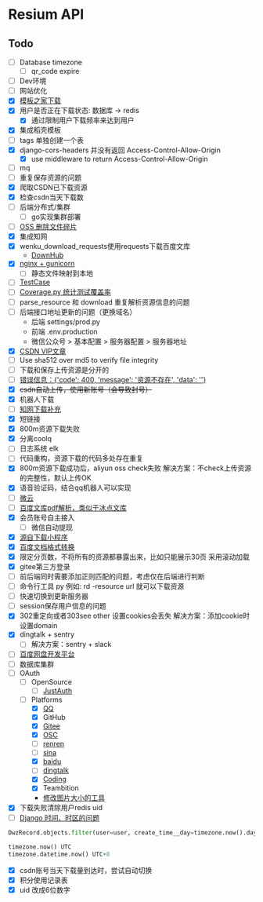 # Resium API

## Todo

- [ ] Database timezone
  - [ ] qr_code expire
- [ ] Dev环境
- [ ] 网站优化
- [x] [模板之家下载](http://www.cssmoban.com/)
- [x] 用户是否正在下载状态: 数据库 -> redis
  - [x] 通过限制用户下载频率来达到用户
- [x] 集成稻壳模板
- [ ] tags 单独创建一个表
- [x] django-cors-headers 并没有返回 Access-Control-Allow-Origin
  - [x] use middleware to return Access-Control-Allow-Origin
- [ ] mq
- [ ] 重复保存资源的问题
- [x] 爬取CSDN已下载资源
- [x] 检查csdn当天下载数
- [ ] 后端分布式/集群
  - [ ] go实现集群部署
- [ ] [OSS 删除文件碎片](https://oss.console.aliyun.com/bucket/oss-cn-hangzhou/ncucoder/object)
- [x] 集成知网
- [x] wenku_download_requests使用requests下载百度文库
  - [DownHub](https://hsowan.coding.net/p/resium/d/DownHub/git)
- [x] [nginx + gunicorn](https://www.zmrenwu.com/courses/hellodjango-blog-tutorial/materials/74/)
  - [ ] 静态文件映射到本地
- [ ] [TestCase](https://www.zmrenwu.com/courses/hellodjango-blog-tutorial/materials/87/)
- [ ] [Coverage.py 统计测试覆盖率](https://www.zmrenwu.com/courses/hellodjango-blog-tutorial/materials/89/)
- [ ] parse_resource 和 download 重复解析资源信息的问题
- [ ] 后端接口地址更新的问题（更换域名）
  - 后端 settings/prod.py
  - 前端 .env.production
  - 微信公众号 > 基本配置 > 服务器配置 > 服务器地址
- [x] [CSDN VIP文章](https://blog.csdn.net/yangtao5202/article/details/82228857)
- [ ] Use sha512 over md5 to verify file integrity
- [ ] 下载和保存上传资源是分开的
- [ ] [错误信息：{'code': 400, 'message': '资源不存在', 'data': ''}](https://download.csdn.net/download/x_uhen/12013989)
- [x] ~~csdn自动上传，使用新账号（会导致封号）~~
- [x] 机器人下载
- [ ] [知网下载补充](https://kns.cnki.net/KCMS/detail/detail.aspx?dbcode=CMFD&dbname=CMFD2008&filename=2008138848.nh&v=MDAzNDdmWk9SckZ5RGtVcnpCVjEyN0ZySzdGdG5JcDVFYlBJUjhlWDFMdXhZUzdEaDFUM3FUcldNMUZyQ1VSN3E=)
- [x] 短链接
- [x] 800m资源下载失败
- [x] 分离coolq
- [ ] 日志系统 elk
- [ ] 代码重构，资源下载的代码多处存在重复
- [x] 800m资源下载成功后，aliyun oss check失败
    解决方案：不check上传资源的完整性，默认上传OK
- [x] 语音验证码，结合qq机器人可以实现
- [ ] [微云](https://open.weiyun.com/api/twoa_restful_api.html)
- [ ] [百度文库pdf解析，类似于冰点文库](http://www.html22.com/doc/)
- [x] 会员账号自主接入
  - [ ] 微信自动提现
- [x] [源自下载小程序](https://github.com/k8scat/resium-app)
- [x] [百度文档格式转换](https://converter.baidu.com/?origin=wenkuConverterOther)
- [x] 限定分页数，不将所有的资源都暴露出来，比如只能展示30页
    采用滚动加载
- [x] gitee第三方登录
- [ ] 前后端同时需要添加正则匹配的问题，考虑仅在后端进行判断
- [ ] 命令行工具 py
    例如: rd -resource url 就可以下载资源
- [ ] 快速切换到更新服务器
- [ ] session保存用户信息的问题
- [x] 302重定向或者303see other 设置cookies会丢失
    解决方案：添加cookie时设置domain
- [x] dingtalk + sentry
  - [ ] 解决方案：sentry + slack
- [ ] [百度网盘开发平台](https://pan.baidu.com/union)
- [ ] 数据库集群
- [ ] OAuth
  - [ ] OpenSource
    - [ ] [JustAuth](https://gitee.com/yadong.zhang/JustAuth?_from=gitee_search)
  - [ ] Platforms
    - [x] [QQ](https://connect.qq.com/manage.html#/appinfo/web/101864025)
    - [x] GitHub
    - [x] [Gitee](https://gitee.com/oauth/applications/3833)
    - [x] [OSC](https://www.oschina.net/openapi/client)
    - [ ] [renren](http://app.renren.com/developers/newapp/600758/main)
    - [ ] [sina](https://open.weibo.com/developers/identity)
    - [x] [baidu](http://developer.baidu.com/console#app/19467092)
    - [ ] [dingtalk](https://ding-doc.dingtalk.com/doc#/serverapi2/kymkv6)
    - [x] [Coding](https://help.coding.net/docs/project/open/oauth.html)
    - [x] Teambition
    - [修改图片大小的工具](https://www.sojson.com/image/change.html)
- [x] 下载失败清除用户redis uid
- [ ] [Django 时间、时区的问题](https://www.jianshu.com/p/c1dee7d3cbb9)

```python
DwzRecord.objects.filter(user=user, create_time__day=timezone.now().day).count()
    
timezone.now() UTC
timezone.datetime.now() UTC+8
```

- [x] csdn账号当天下载量到达时，尝试自动切换
- [x] 积分使用记录表
- [x] uid 改成6位数字
